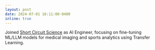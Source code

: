 ```yaml
---
layout: post
date: 2024-07-01 16:11:00-0400
inline: true
---
```


Joined <a href="https://www.shortcircuit.science">Short Circuit Science</a> as AI Engineer, focusing on fine-tuning ML/LLM models for medical imaging and sports analytics using Transfer Learning.